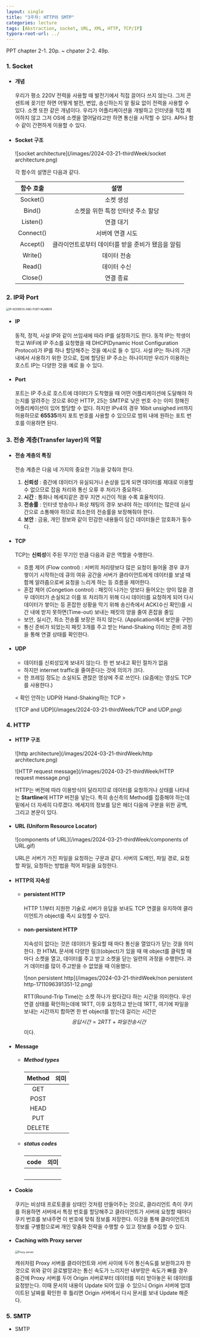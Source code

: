 ```yaml
---
layout: single
title: "3주차: HTTP와 SMTP"
categories: lecture
tags: [Abstraction, socket, URL, XML, HTTP, TCP/IP]
typora-root-url: ../
---
```


PPT chapter 2-1. 20p. ~ chpater 2-2. 49p.

### 1. Socket

- #### 개념

  우리가 평소 220V 전력을 사용할 때 발전기에서 직접 끌어다 쓰지 않는다. 그저 콘센트에 꽂기만 하면 어떻게 발전, 변압, 송신하는지 알 필요 없이 전력을 사용할 수 있다. 소켓 또한 같은 개념이다. 우리가 어플리케이션을 개발하고 인터넷을 직접 제어하지 않고 그저 OS에 소켓을 열어달라고만 하면 통신을 시작할 수 있다. API나 함수 같이 간편하게 이용할 수 있다.

- #### Socket 구조

  ![socket architecture](/images/2024-03-21-thirdWeek/socket architecture.png)

  각 함수의 설명은 다음과 같다.

  | 함수 호출 |                       설명                        |
  | :-------: | :-----------------------------------------------: |
  | Socket()  |                     소켓 생성                     |
  |  Bind()   |         소켓을 위한 특정 인터넷 주소 할당         |
  | Listen()  |                     연결 대기                     |
  | Connect() |                 서버에 연결 시도                  |
  | Accept()  | 클라이언트로부터 데이터를 받을 준비가 됐음을 알림 |
  |  Write()  |                    데이터 전송                    |
  |  Read()   |                    데이터 수신                    |
  |  Close()  |                     연결 종료                     |

### 2. IP와 Port

<img src="/images/2024-03-21-thirdWeek/IP-ADDRESS-AND-PORT-NUMBER.webp" alt="IP-ADDRESS-AND-PORT-NUMBER" style="zoom:50%;" />

- #### IP

  동적, 정적, 사설 IP와 같이 쓰임새에 따라 IP를 설정하기도 한다. 동적 IP는 학생이 학교 WiFi에 IP 주소를 요청했을 때 DHCP(Dynamic Host Configuration Protocol)가 IP를 하나 할당해주는 것을 예시로 들 수 있다. 사설 IP는 하나의 기관 내에서 사용하기 위한 것으로, 집에 할당된 IP 주소는 하나이지만 우리가 이용하는 호스트 IP는 다양한 것을 예로 들 수 있다.

- #### Port

  포트는 IP 주소로 호스트에 데이터가 도착했을 때 어떤 어플리케이션에 도달해야 하는지를 알려주는 것으로 80은 HTTP, 25는 SMTP로 낮은 번호 수는 이미 정해진 어플리케이션이 있어 할당할 수 없다. 하지만 IPv4의 경우 16bit unsighed int까지 허용하므로 **65535**까지 포트 번호를 사용할 수 있으므로 범위 내에 원하는 포트 번호를 이용하면 된다.

### 3. 전송 계층(Transfer layer)의 역할

- #### 전송 계층의 특징

  전송 계층은 다음 네 가지의 중요한 기능을 갖춰야 한다. 

  1. **신뢰성** : 중간에 데이터가 유실되거나 손상을 입게 되면 데이터를 제대로 이용할 수 없으므로 잡음 처리와 통신 오류 후 처리가 중요하다. 
  2. **시간** : 통화나 메세지같은 경우 지연 시간이 적을 수록 효율적이다.
  3. **전송률** : 인터넷 방송이나 화상 채팅의 경우 보내야 하는 데이터는 많은데 실시간으로 소통해야 하므로 최소한의 전송률을 보장해줘야 한다.
  4. **보안** : 금융, 개인 정보와 같이 민감한 내용들이 담긴 데이터들은 암호화가 필수다.

- #### TCP

  TCP는 **신뢰성**이 주된 무기인 만큼 다음과 같은 역할을 수행한다.

  - 흐름 제어 (Flow control) : 서버의 처리량보다 많은 요청이 들어올 경우 큐가 쌓이기 시작하는데 큐의 여유 공간을 서버가 클라이언트에게 데이터를 보낼 때 함께 알려줌으로써 요청을 느리게 하는 등 흐름을 제어한다.
  - 혼잡 제어 (Congetion control) : 패킷이 나가는 양보다 들어오는 양이 많을 경우 데이터가 손실되고 이를 또 처리하기 위해 다시 데이터를 요청하게 되어 다시 데이터가 쌓이는 등 혼잡한 상황을 막기 위해 송신측에서 ACK(수신 확인)를 시간 내에 받지 못하면(Time-out) 보내는 패킷의 양을 줄여 혼잡을 줄임
  - 보안, 실시간, 최소 전송률 보장은 하지 않는다. (Application에서 보안을 구현)
  - 통신 준비가 되었는지 패킷 3개를 주고 받는 Hand-Shaking 이라는 준비 과정을 통해 연결 상태를 확인한다.

- #### UDP

  - 데이터를 신뢰성있게 보내지 않는다. 한 번 보내고 확인 절차가 없음
  - 하지만 internet traffic을 줄여준다는 것에 의의가 크다.
  - 한 프레임 정도는 소실되도 괜찮은 영상에 주로 쓰인다. (요즘에는 영상도 TCP를 사용한다.)

  

  \< 확인 안하는 UDP와 Hand-Shaking하는 TCP \>

  ![TCP and UDP](/images/2024-03-21-thirdWeek/TCP and UDP.png)

### 4. HTTP

- #### HTTP 구조

  ![http architecture](/images/2024-03-21-thirdWeek/http architecture.png)

  ![HTTP request message](/images/2024-03-21-thirdWeek/HTTP request message.png)

  HTTP는 버전에 따라 이용방식이 달라지므로 데이터를 요청하거나 상태를 나타내는 **Startline**에 HTTP 버전을 넣는다. 특히 송신측의 Method를 집중해야 하는데 밑에서 더 자세히 다루겠다. 메세지의 정보를 담은 헤더 다음에 구분을 위한 공백, 그리고 본문이 있다.

- #### URL (Uniform Resource Locator)

  ![components of URL](/images/2024-03-21-thirdWeek/components of URL.gif)

  URL은 서버가 가진 파일을 요청하는 구문과 같다. 서버의 도메인, 파일 경로, 요청할 파일, 요청하는 방법을 적어 파일을 요청한다.

- #### HTTP의 지속성

  - #### persistent HTTP

    HTTP 1.1부터 지원한 기술로 서버가 응답을 보내도 TCP 연결을 유지하여 클라이언트가 object를 즉시 요청할 수 있다.

  - #### non-persistent HTTP

    지속성이 없다는 것은 데이터가 필요할 때 마다 통신을 열었다가 닫는 것을 의미한다. 한 HTML 문서에 다양한 링크(object)가 있을 때 매 object를 클릭할 때 마다 소켓을 열고, 데이터를 주고 받고 소켓을 닫는 일련의 과정을 수행한다. 과거 데이터를 많이 주고받을 수 없었을 때 이용했다.

    

    ![non persistent http](/images/2024-03-21-thirdWeek/non persistent http-1711096391351-12.png)

    


    RTT(Round-Trip Time)는 소켓 하나가 왔다갔다 하는 시간을 의미한다. 우선 연결 상태를 확인하는데에 1RTT, 이후 요청하고 받는데 1RTT, 여기에 파일을 보내는 시간까지 합하면 한 번 object를 받는데 걸리는 시간은
    $$
    응답시간 = 2RTT + 파일 전송 시간
    $$
    이다.

- #### Message

  - ##### Method types

    | Method | 의미 |
    | :----: | :--: |
    |  GET   |      |
    |  POST  |      |
    |  HEAD  |      |
    |  PUT   |      |
    | DELETE |      |

  - ##### status codes

    | code | 의미 |
    | :--: | :--: |
    |      |      |
    |      |      |
    |      |      |
    |      |      |
    |      |      |

- #### Cookie

  쿠키는 비상태 프로토콜을 상태인 것처럼 만들어주는 것으로, 클라리언트 측이 쿠키를 허용하면 서버에서 특정 번호를 할당해주고 클라이언트가 서버에 요청할 때마다 쿠키 번호를 보내주면 이 번호에 맞춰 정보를 저장한다. 이것을 통해 클라이언트의 정보를 구별함으로써 개인 맞춤화 전략을 수행할 수 있고 정보를 수집할 수 있다.

- #### Caching with Proxy server

  <img src="/images/2024-03-21-thirdWeek/Proxy server.png" alt="Proxy server" style="zoom:50%;" />

  캐쉬처럼 Proxy 서버를 클라이언트와 서버 사이에 두어 통신속도를 보완하고자 한 것으로 위와 같이 글로벌망과는 통신 속도가 느리지만 내부망은 속도가 빠를 경우 중간에 Proxy 서버를 두어 Origin 서버로부터 데이터를 미리 받아놓은 뒤 데이터를 요청받는다. 이때 문서의 내용이 Update 되어 있을 수 있으니 Origin 서버에 업데이트된 날짜를 확인한 후 틀리면 Origin 서버에서 다시 문서를 보내 Update 해준다.

### 5. SMTP

- SMTP
